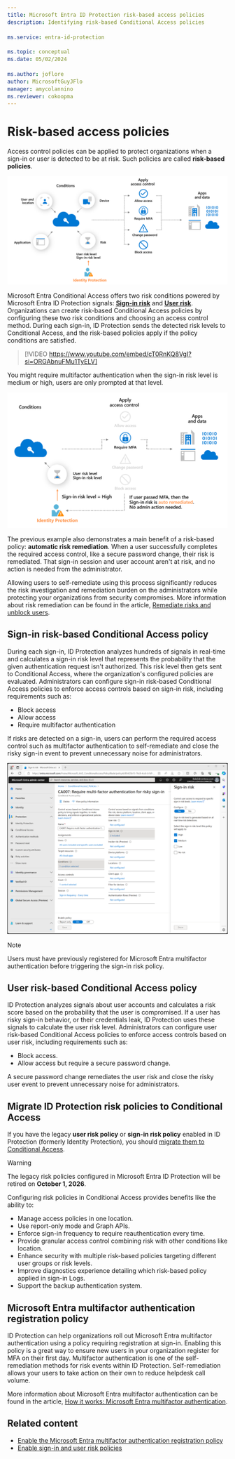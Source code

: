 ```yaml
---
title: Microsoft Entra ID Protection risk-based access policies
description: Identifying risk-based Conditional Access policies

ms.service: entra-id-protection

ms.topic: conceptual
ms.date: 05/02/2024

ms.author: joflore
author: MicrosoftGuyJFlo
manager: amycolannino
ms.reviewer: cokoopma
---
```

# Risk-based access policies

Access control policies can be applied to protect organizations when a sign-in or user is detected to be at risk. Such policies are called **risk-based policies**. 

![Diagram that shows a conceptual risk-based Conditional Access policy.](./media/concept-identity-protection-policies/risk-based-conditional-access-diagram.png)

Microsoft Entra Conditional Access offers two risk conditions powered by Microsoft Entra ID Protection signals: **[Sign-in risk](../identity/conditional-access/concept-conditional-access-conditions.md#sign-in-risk)** and **[User risk](../identity/conditional-access/concept-conditional-access-conditions.md#user-risk)**. Organizations can create risk-based Conditional Access policies by configuring these two risk conditions and choosing an access control method. During each sign-in, ID Protection sends the detected risk levels to Conditional Access, and the risk-based policies apply if the policy conditions are satisfied.

> [!VIDEO https://www.youtube.com/embed/cT0RnKQ8VgI?si=ORGAbnuFMu1TyELV]

You might require multifactor authentication when the sign-in risk level is medium or high, users are only prompted at that level.

![Diagram that shows a conceptual risk-based Conditional Access policy with self-remediation.](./media/concept-identity-protection-policies/risk-based-conditional-access-policy-example.png)

The previous example also demonstrates a main benefit of a risk-based policy: **automatic risk remediation**. When a user successfully completes the required access control, like a secure password change, their risk is remediated. That sign-in session and user account aren't at risk, and no action is needed from the administrator. 

Allowing users to self-remediate using this process significantly reduces the risk investigation and remediation burden on the administrators while protecting your organizations from security compromises. More information about risk remediation can be found in the article, [Remediate risks and unblock users](howto-identity-protection-remediate-unblock.md).

## Sign-in risk-based Conditional Access policy

During each sign-in, ID Protection analyzes hundreds of signals in real-time and calculates a sign-in risk level that represents the probability that the given authentication request isn't authorized. This risk level then gets sent to Conditional Access, where the organization's configured policies are evaluated. Administrators can configure sign-in risk-based Conditional Access policies to enforce access controls based on sign-in risk, including requirements such as:

- Block access
- Allow access
- Require multifactor authentication

If risks are detected on a sign-in, users can perform the required access control such as multifactor authentication to self-remediate and close the risky sign-in event to prevent unnecessary noise for administrators.

![Screenshot of a sign-in risk-based Conditional Access policy.](./media/concept-identity-protection-policies/sign-in-risk-policy.png)

> [!NOTE] 
> Users must have previously registered for Microsoft Entra multifactor authentication before triggering the sign-in risk policy.

## User risk-based Conditional Access policy

ID Protection analyzes signals about user accounts and calculates a risk score based on the probability that the user is compromised. If a user has risky sign-in behavior, or their credentials leak, ID Protection uses these signals to calculate the user risk level. Administrators can configure user risk-based Conditional Access policies to enforce access controls based on user risk, including requirements such as: 

- Block access.
- Allow access but require a secure password change.

A secure password change remediates the user risk and close the risky user event to prevent unnecessary noise for administrators.

## Migrate ID Protection risk policies to Conditional Access

If you have the legacy **user risk policy** or **sign-in risk policy** enabled in ID Protection (formerly Identity Protection), you should [migrate them to Conditional Access](howto-identity-protection-configure-risk-policies.md#migrate-risk-policies-to-conditional-access). 

> [!WARNING]
> The legacy risk policies configured in Microsoft Entra ID Protection will be retired on **October 1, 2026**.

Configuring risk policies in Conditional Access provides benefits like the ability to:

- Manage access policies in one location.
- Use report-only mode and Graph APIs.
- Enforce sign-in frequency to require reauthentication every time.
- Provide granular access control combining risk with other conditions like location. 
- Enhance security with multiple risk-based policies targeting different user groups or risk levels. 
- Improve diagnostics experience detailing which risk-based policy applied in sign-in Logs.
- Support the backup authentication system.

## Microsoft Entra multifactor authentication registration policy

ID Protection can help organizations roll out Microsoft Entra multifactor authentication using a policy requiring registration at sign-in. Enabling this policy is a great way to ensure new users in your organization register for MFA on their first day. Multifactor authentication is one of the self-remediation methods for risk events within ID Protection. Self-remediation allows your users to take action on their own to reduce helpdesk call volume.

More information about Microsoft Entra multifactor authentication can be found in the article, [How it works: Microsoft Entra multifactor authentication](~/identity/authentication/concept-mfa-howitworks.md).

## Related content

- [Enable the Microsoft Entra multifactor authentication registration policy](howto-identity-protection-configure-mfa-policy.md)
- [Enable sign-in and user risk policies](howto-identity-protection-configure-risk-policies.md)

